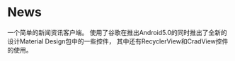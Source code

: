 # News
一个简单的新闻资讯客户端。
使用了谷歌在推出Android5.0的同时推出了全新的设计Material Design包中的一些控件，
其中还有RecyclerView和CradView控件的使用。
